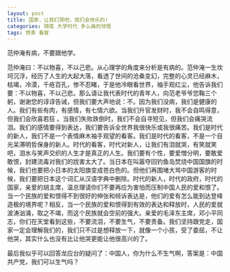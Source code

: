 ```yaml
---
layout: post
title: 国家，让我们哭吧，我们会快乐的!
categories: 随笔 大学时代 多么痛的领悟
tags: 愤青 看客
---
```


范仲淹有病，不要跟他学。

范仲淹曰：不以物喜，不以己悲。从心理学的角度来分析是有病的。范仲淹一生坎坷沉浮，经历了人生的大起大落，看透了世间的沧桑变幻，完整的心灵已经麻木，枯竭，冷漠，千疮百孔，惨不忍睹，于是他冷眼看世界，袖手观红尘，他告诉我们要：不以物喜，不以己悲。那么请让我代表时代的青年人，向范老爷爷您鞠三个躬，谢谢您的谆谆告诫，但我们要大声地说：不。因为我们没病，我们是健康的人。我们有些有肉，有感情，有七情六欲。当我们升官发财时，我不会自鸣得意，但我们会欣喜若狂 。当我们失败跌倒时，我们不会自寻短见，但我们会痛哭流泪。我们的感情要得到表达，我们要告诉全世界我很快乐或我很痛苦。我们是时代的新人，我们不是一个表情麻木袖手观望的看客。我们是时代的看客，不是一个目光呆滞明哲保身的新人。时代的看客，时代对新人，让我们有泪就哭，有笑就笑吧，泪水与笑声交织的人生才是真正的人生。我们要有个性，要爱憎分明，要敢爱敢恨，封建流毒对我们的戕害太大了。当日本在叫嚣夺回钓鱼岛焚烧中国国旗的时候，我们也要把小日本的太阳旗变成苍白色的。但他们再围堵大骂中国游客的时候，我们要把日本这个词汇从汉语字典中删除。时代的新人，时代的政府，时代的国家，亲爱的胡主席，温总理请你们不要再应为害怕而压制中国人民的爱和恨了。当一个民族的爱和恨得不到很好的伸张和倾诉表达是，他们的爱有怎么能到达登峰造极的境界呢？相反，当一个民族的爱和恨得到有效的表达和释放时，人民的爱就波涛汹涌，取之不竭，而这个民族就会空前的强大。亲爱的毛泽东主席，邓小平同志，你们在天堂看到这些，不要流泪，不要生气，不要责备。我们坚持跟党走，国家一定会理解我们的，我们只不过是想释放一下，就像一个小孩，受了委屈，不让他哭，其实什么也没有比让他哭更能让他很高兴的了。

最后我似乎可以回答龙应台的疑问了：中国人，你为什么不生气啊，答案是：中国共产党，我们可以生气吗？
